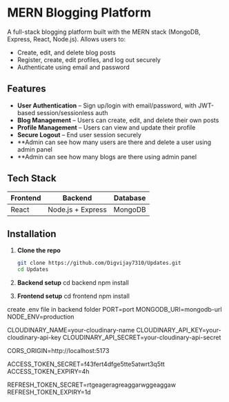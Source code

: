 # MERN Blogging Platform

A full-stack blogging platform built with the MERN stack (MongoDB, Express, React, Node.js). Allows users to:

- Create, edit, and delete blog posts  
- Register, create, edit profiles, and log out securely  
- Authenticate using email and password


##  Features

- **User Authentication** – Sign up/login with email/password, with JWT-based session/sessionless auth  
- **Blog Management** – Users can create, edit, and delete their own posts  
- **Profile Management** – Users can view and update their profile  
- **Secure Logout** – End user session securely  
- **Admin can see how many users are there and delete a user using admin panel
- **Admin can see how many blogs are there using admin panel



##  Tech Stack

| Frontend | Backend | Database |
|----------|---------|----------|
| React    | Node.js + Express | MongoDB |

##  Installation

1. **Clone the repo**  
   ```bash
   git clone https://github.com/Digvijay7310/Updates.git
   cd Updates


2. **Backend setup**
    cd backend 
    npm install

 3. **Frontend setup**
     cd frontend
     npm install

create .env file in backend folder 
PORT=port
MONGODB_URI=mongodb-url
NODE_ENV=production

CLOUDINARY_NAME=your-cloudinary-name
CLOUDINARY_API_KEY=your-cloudinary-api-key
CLOUDINARY_API_SECRET=your-cloudinary-api-secret

CORS_ORIGIN=http://localhost:5173

ACCESS_TOKEN_SECRET=f43fert4dfge5tte5atwrt3q5tt
ACCESS_TOKEN_EXPIRY=4h

REFRESH_TOKEN_SECRET=rtgeageragreaggarwggeaggaw
REFRESH_TOKEN_EXPIRY=1d

